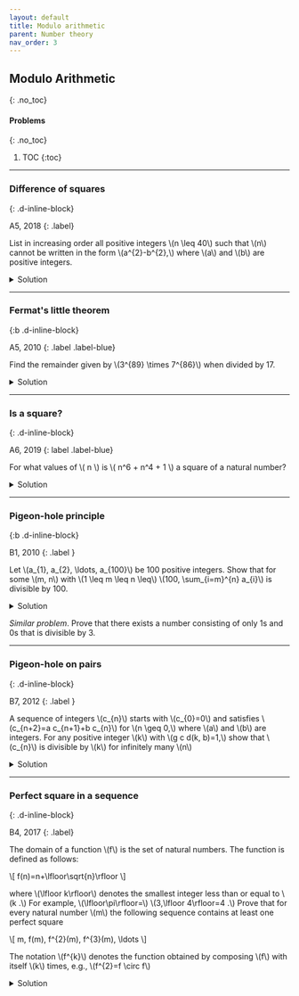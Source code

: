 ```yaml
---
layout: default
title: Modulo arithmetic
parent: Number theory
nav_order: 3
---
```



## Modulo Arithmetic
{: .no_toc}

#### Problems
{: .no_toc}

1. TOC
{:toc}

---

### Difference of squares
{: .d-inline-block}

A5, 2018
{: .label}

<p>List in increasing order all positive integers \(n \leq 40\) such that \(n\) cannot be written in the form \(a^{2}-b^{2},\) where \(a\) and \(b\) are positive integers.
</p>


<details><summary>Solution</summary>

<p> 1,4 and all even number s of the form \(4 k+2\).</p>

</details>

---

### Fermat's little theorem
{:b .d-inline-block}

A5, 2010
{: .label .label-blue}

<p>
Find the remainder given by \(3^{89} \times 7^{86}\) when divided by 17.
</p>

<details><summary>Solution</summary>

<p>
The usual trick is to try to get numbers that are 1,-1 modulo the divisor. In this case, \(16\equiv -1 \mod 17\). We cannot get 16 directly but notice
that \( 21 \equiv 4 \mod 17 \), which we can get.
</p>

<p>
\(3^{89} 7^{86} \equiv 3^{3}(3 \cdot 7)^{86} \equiv 27 \cdot 4^{86} \equiv 10\left(4^{2}\right)^{43} \equiv 10(-1)^{43} \equiv-10 \equiv 7\)
</p>


</details>

---

### Is a square?
{: .d-inline-block}

A6, 2019
{: label .label-blue}

For what values of \\( n \\) is \\( n^6 + n^4 + 1 \\) a square of a natural number?


<details><summary>Solution</summary>

<p>
We will handle odd and even cases separately.
</p>

<p>
<i>Lemma.</i> Every odd square is \(1 \bmod 8\).
</p>

\[ (2k+1)^2=4k^2+4k+1=4(k^2+k)+1 \]

Since \( 4(k^2+k) \) is divisible by 8, the lemma follows. \(\square\)

<p></p>

<p>
<i>Case 1.</i> If \(n\) is odd, then the given expression \(S:=n^6+n^4+1\) cannot be a square since \(S\equiv 3\pmod 8\). Hence \(n\) is not odd.
</p>

<p>
<i>Case 2.</i> If \(n=2\), we have \(S=81\), so we have one solution. If \(n>2\) and is even we have:
</p>

<p>
\[ \left(n^3+\frac{n}{2}\right)^2=n^6+n^4+\frac{n^2}{4}> S > n^6+n^4-2n^3+\frac{n^2}{4}-n+1=\left(n^3+\frac{n}{2}-1\right)^2 \]
</p>

<p>
\( S \) is a number strictly inbetween two consecutive squares, so there are no solutions for \(n>2\).
</p>


</details>

---



### Pigeon-hole principle
{:b .d-inline-block}

B1, 2010
{: .label }

<p>
Let \(a_{1}, a_{2}, \ldots, a_{100}\) be 100 positive integers. Show that for some \(m, n\) with \(1 \leq m \leq n \leq\) \(100, \sum_{i=m}^{n} a_{i}\) is divisible by 100.
</p>

<details><summary>Solution</summary>

<p>
Consider the remainders of the sequence when divided by 100. If some \(a_k\bmod100=0\), then \(m=n=k\) will work. Otherwise, the reminders are between 1 and 99 for every number.
</p>
<p>
Since there are 100 numbers, there must be two indices \(i\) and \(j\) such that \(a_i\bmod 100=a_j\bmod 100\). Pick \(m=i\) and \(n=j\), if \( i < j \).
</p>



</details>

<p>
<i>Similar problem</i>. Prove that there exists a number consisting of only 1s and 0s that is divisible by 3.
</p>

---

### Pigeon-hole on pairs
{: .d-inline-block}

B7, 2012
{: .label }

<p>
A sequence of integers \(c_{n}\) starts with \(c_{0}=0\) and satisfies \(c_{n+2}=a c_{n+1}+b c_{n}\) for \(n \geq 0,\) where \(a\) and \(b\) are integers. For any positive integer \(k\) with \(g c d(k, b)=1,\) show that \(c_{n}\) is divisible by \(k\) for infinitely many \(n\)
</p>


<details><summary>Solution</summary>


<p>
Consider pairs of consecutive entries of the sequence modulo \(k,\) i.e., \(\left(\bar{c}\_{n}, \bar{c}\_{n+1}\right)\), where \(\bar{a}\) denotes \(a\) modulo \(k\). Since there are only finitely many possibilities (namely \(k^{2}\) ), some pair of consecutive residues will repeat. Suppose \(\left(\bar{c}\_{i}, \bar{c}\_{i+1}\right)=\left(\bar{c}\_{i+p}, \bar{c}\_{i+p+1}\right)\) for some \(i\).
</p>

<p>
We will show that in fact the previous equation holds for all \(i,\) i.e., whole sequence of consecutive pairs is periodic.  This will prove in
particular that \(\left(\bar{c}\_{0}, \bar{c}\_{1}\right)=\left(\bar{c}\_{p}, \bar{c}\_{p+1}\right)=\left(\bar{c}\_{2 p}, \bar{c}\_{2 p+1}\right)=\cdots\)
since \(c_{0}=0\) is divisible by \(k,\) so is \(c_{i p}\) for all \(i\)
</p>

<p>
The equation \(c_{n+2}=a c_{n+1}+b c_{n}\) shows that \(\bar{b} \bar{c}\_{n}=\bar{c}\_{n+2}-\bar{a} \bar{c}\_{n+1}\).
</p>

<p>
Now \(gcd(k, b)=1\) means \(b\) is invertible modulo \(k,\) i.e., there is a \(b^{\prime}\) with \(\overline{b b^{\prime}}=\overline{1} .\)
</p>

<p>
Therefore \(\bar{c}\_{n}=\bar{b}^{\prime}\left(\bar{c}\_{n+2}-\bar{a} \bar{c}\_{n+1}\right)\)
</p>

<p>
Thus knowing a pair of consecutive residues uniquely determines the previous residue (this is why we considered pairs of residues). Therefore \(\left(\bar{c}\_{i}, \bar{c}\_{i+1}\right)=\left(\bar{c}\_{i+p}, \bar{c}\_{i+p+1}\right)\) implies \(\left(\bar{c}\_{i-1}, \bar{c}\_{i}\right)=\left(\bar{c}\_{i+p-1}, \bar{c}\_{i+p}\right)\) and (by the given recurrence) \(\left(\bar{c}\_{i+1}, \bar{c}\_{i+2}\right)=\left(\bar{c}\_{i+p+1}, \bar{c}\_{i+p+2}\right)\)
</p>


<p>
Thus the whole sequence \(\left(\bar{c}\_{n}, \bar{c}\_{n+1}\right)\) becomes periodic as soon as a single such pair repeats.
</p>

</details>

---

### Perfect square in a sequence
{: .d-inline-block}

B4, 2017
{: .label}


<p>The domain of a function \(f\) is the set of natural numbers. The function is defined as follows:</p>

<p>\[ f(n)=n+\lfloor\sqrt{n}\rfloor \]</p>

<p>where \(\lfloor k\rfloor\) denotes the smallest integer less than or equal to \(k .\) For example, \(\lfloor\pi\rfloor=\) \(3,\lfloor 4\rfloor=4 .\) Prove that for every natural number \(m\) the following sequence contains at least one perfect square</p>

<p>\[ m, f(m), f^{2}(m), f^{3}(m), \ldots \]</p>


<p>The notation \(f^{k}\) denotes the function obtained by composing \(f\) with itself \(k\) times, e.g., \(f^{2}=f \circ f\)</p>

<details><summary>Solution</summary>

<p>
If \(m\) is itself a square then we are done. So assume that \(m=k^{2}+j\) for \(1 \leq j \leq 2 k\). Hence we have \(f(m)=k^{2}+j+k\). Consider the following two sets:
</p>


<br>


<p>\(A=\left\{m \text{ a natural number} \mid m=k^{2}+j \text { and } 0 \leq j \leq 2 k\right\} \)</p>

<p>\(B=\left\{m \text{ a natural number} \mid m=k^{2}+j \text { and } k+1 \leq j \leq 2 k\right\} \)</p>

<p>Suppose \(m\) is in the set \(B\). Then</p>

<p>
\[
\begin{align}
f(m) &=k^{2}+j+k \\
&=(k+1)^{2}+(j-k-1)
\end{align}
\]
</p>

<p>Hence \(f(m)\) is eit her a square or is in \(A .\) Thus it is enough to assume that \(m \in A\) In that case \(k^{2}< f(m)< (k+1)^{2},\) so \(\lfloor f(m)\rfloor=k\). Therefore</p>

<p>\[ f^{2}(m)=(k+1)^{2}+(j-1) \]</p>

<p>This clearly implies that \(f^{2 j}(m)=(k+j)^{2}\)</p>


</details>










